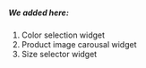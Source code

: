 ##### We added here:
1. Color selection widget
2. Product image carousal widget
3. Size selector widget